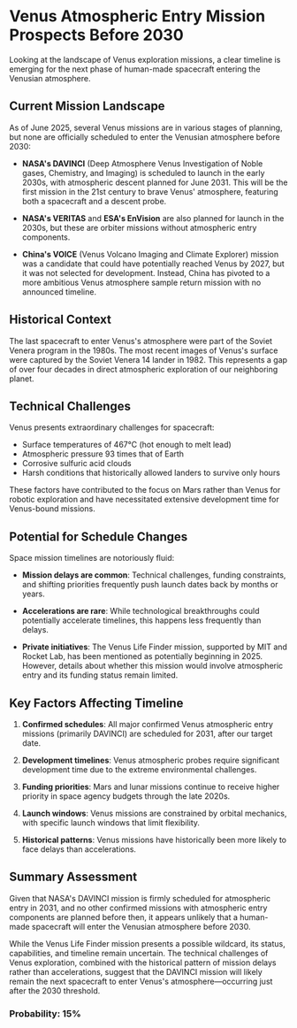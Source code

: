 # Venus Atmospheric Entry Mission Prospects Before 2030

Looking at the landscape of Venus exploration missions, a clear timeline is emerging for the next phase of human-made spacecraft entering the Venusian atmosphere.

## Current Mission Landscape

As of June 2025, several Venus missions are in various stages of planning, but none are officially scheduled to enter the Venusian atmosphere before 2030:

- **NASA's DAVINCI** (Deep Atmosphere Venus Investigation of Noble gases, Chemistry, and Imaging) is scheduled to launch in the early 2030s, with atmospheric descent planned for June 2031. This will be the first mission in the 21st century to brave Venus' atmosphere, featuring both a spacecraft and a descent probe.

- **NASA's VERITAS** and **ESA's EnVision** are also planned for launch in the 2030s, but these are orbiter missions without atmospheric entry components.

- **China's VOICE** (Venus Volcano Imaging and Climate Explorer) mission was a candidate that could have potentially reached Venus by 2027, but it was not selected for development. Instead, China has pivoted to a more ambitious Venus atmosphere sample return mission with no announced timeline.

## Historical Context

The last spacecraft to enter Venus's atmosphere were part of the Soviet Venera program in the 1980s. The most recent images of Venus's surface were captured by the Soviet Venera 14 lander in 1982. This represents a gap of over four decades in direct atmospheric exploration of our neighboring planet.

## Technical Challenges

Venus presents extraordinary challenges for spacecraft:
- Surface temperatures of 467°C (hot enough to melt lead)
- Atmospheric pressure 93 times that of Earth
- Corrosive sulfuric acid clouds
- Harsh conditions that historically allowed landers to survive only hours

These factors have contributed to the focus on Mars rather than Venus for robotic exploration and have necessitated extensive development time for Venus-bound missions.

## Potential for Schedule Changes

Space mission timelines are notoriously fluid:

- **Mission delays are common**: Technical challenges, funding constraints, and shifting priorities frequently push launch dates back by months or years.

- **Accelerations are rare**: While technological breakthroughs could potentially accelerate timelines, this happens less frequently than delays.

- **Private initiatives**: The Venus Life Finder mission, supported by MIT and Rocket Lab, has been mentioned as potentially beginning in 2025. However, details about whether this mission would involve atmospheric entry and its funding status remain limited.

## Key Factors Affecting Timeline

1. **Confirmed schedules**: All major confirmed Venus atmospheric entry missions (primarily DAVINCI) are scheduled for 2031, after our target date.

2. **Development timelines**: Venus atmospheric probes require significant development time due to the extreme environmental challenges.

3. **Funding priorities**: Mars and lunar missions continue to receive higher priority in space agency budgets through the late 2020s.

4. **Launch windows**: Venus missions are constrained by orbital mechanics, with specific launch windows that limit flexibility.

5. **Historical patterns**: Venus missions have historically been more likely to face delays than accelerations.

## Summary Assessment

Given that NASA's DAVINCI mission is firmly scheduled for atmospheric entry in 2031, and no other confirmed missions with atmospheric entry components are planned before then, it appears unlikely that a human-made spacecraft will enter the Venusian atmosphere before 2030.

While the Venus Life Finder mission presents a possible wildcard, its status, capabilities, and timeline remain uncertain. The technical challenges of Venus exploration, combined with the historical pattern of mission delays rather than accelerations, suggest that the DAVINCI mission will likely remain the next spacecraft to enter Venus's atmosphere—occurring just after the 2030 threshold.

### Probability: 15%